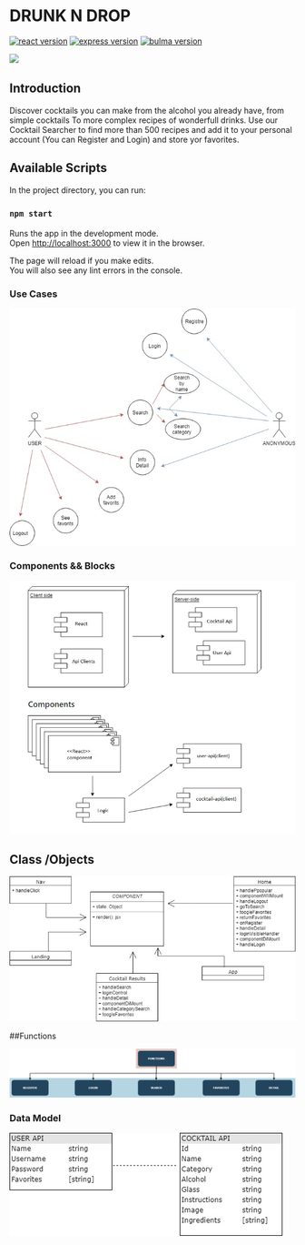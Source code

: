 # DRUNK N DROP


[![react version](https://img.shields.io/badge/react-16.8.6-blue.svg)](https://www.npmjs.com/package/react/v/16.8.6) 
[![express version](https://img.shields.io/badge/express-4.17.1-green.svg)](https://www.npmjs.com/package/express/v/4.17.1) 
[![bulma version](https://img.shields.io/badge/bulma-0.7.4-9cf.svg)](https://www.npmjs.com/package/bulma/v/0.7.4) 

<img src="https://media2.giphy.com/media/jtc9gjTHVfvUdmeKGi/giphy.gif?cid=790b76115d2c95a537633941490a6971&rid=giphy.gif" >

## Introduction

Discover cocktails you can make from the alcohol you already have, from simple cocktails To more complex recipes of wonderfull drinks. Use our Cocktail Searcher to find more than 500 recipes and add it to your personal account (You can Register and Login) and store yor favorites. 

## Available Scripts

In the project directory, you can run:

### `npm start`

Runs the app in the development mode.<br>
Open [http://localhost:3000](http://localhost:3000) to view it in the browser.

The page will reload if you make edits.<br>
You will also see any lint errors in the console.

### Use Cases

![Use Cases](images/Usecases.jpg)

### Components && Blocks

![Components](images/Components.jpg)

## Class /Objects

![Class](images/Class-objects.jpg)


##Functions

![Functions](images/Functions.jpg)

### Data Model

![Data Model](images/Data-model.jpg)
